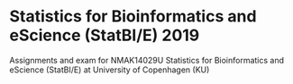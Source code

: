 # Statistics for Bioinformatics and eScience (StatBI/E) 2019
Assignments and exam for NMAK14029U Statistics for Bioinformatics and eScience (StatBI/E) at University of Copenhagen (KU)
